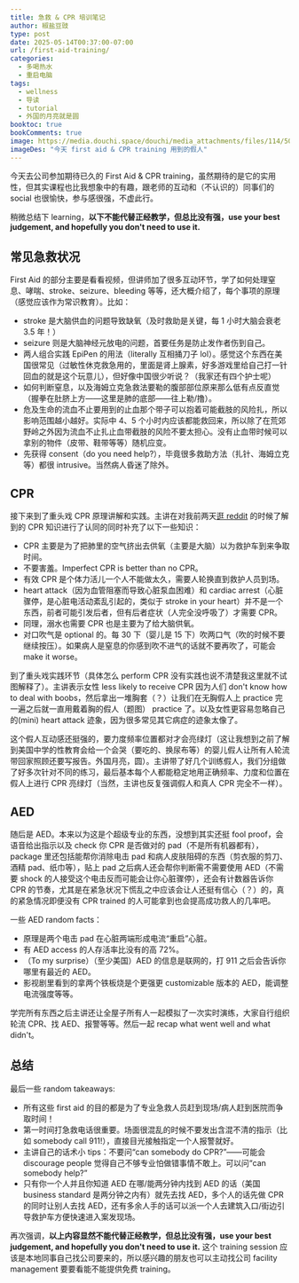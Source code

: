 ```yaml
---
title: 急救 & CPR 培训笔记
author: 椒盐豆豉
type: post
date: 2025-05-14T00:37:00-07:00
url: /first-aid-training/
categories:
  - 多喝热水
  - 重启电脑
tags:
  - wellness
  - 导读
  - tutorial
  - 外国的月亮就是圆
booktoc: true
bookComments: true
image: https://media.douchi.space/douchi/media_attachments/files/114/503/256/458/358/302/original/786bb7e393a6e69d.jpg
imageDes: "今天 first aid & CPR training 用到的假人"
---
```


今天去公司参加期待已久的 First Aid & CPR training，虽然期待的是它的实用性，但其实课程也比我想象中的有趣，跟老师的互动和（不认识的）同事们的 social 也很愉快，参与感很强，不虚此行。

稍微总结下 learning，**以下不能代替正经教学，但总比没有强，use your best judgement, and hopefully you don't need to use it.**

## 常见急救状况
First Aid 的部分主要是看看视频，但讲师加了很多互动环节，学了如何处理窒息、哮喘、stroke、seizure、bleeding 等等，还大概介绍了，每个事项的原理（感觉应该作为常识教育）。比如：
- stroke 是大脑供血的问题导致缺氧（及时救助是关键，每 1 小时大脑会衰老 3.5 年！）
- seizure 则是大脑神经元放电的问题，首要任务是防止发作者伤到自己。
- 两人组合实践 EpiPen 的用法（literally 互相捅刀子 lol）。感觉这个东西在美国很常见（过敏性休克救急用的，里面是肾上腺素，好多游戏里给自己打一针回血的就是这个玩意儿），但好像中国很少听说？（我家还有四个护士呢）
- 如何判断窒息，以及海姆立克急救法要勒的腹部部位原来那么低有点反直觉（握拳在肚脐上方——这里是肺的底部——往上勒/撸）。
- 危及生命的流血不止要用到的止血那个带子可以抱着可能截肢的风险扎，所以影响范围越小越好。实际中 4、5 个小时内应该都能救回来，所以除了在荒郊野岭之外因为流血不止扎止血带截肢的风险不要太担心。没有止血带时候可以拿别的物件（皮带、鞋带等等）随机应变。
- 先获得 consent（do you need help?），毕竟很多救助方法（扎针、海姆立克等）都很 intrusive。当然病人昏迷了除外。

## CPR
接下来到了重头戏 CPR 原理讲解和实践。主讲在对我前两天[逛 reddit](https://douchi.space/@mtfront/114254157932417962) 的时候了解到的 CPR 知识进行了认同的同时补充了以下一些知识：
- CPR 主要是为了把肺里的空气挤出去供氧（主要是大脑）以为救护车到来争取时间。
- 不要害羞。Imperfect CPR is better than no CPR。
- 有效 CPR 是个体力活儿一个人不能做太久，需要人轮换直到救护人员到场。
- heart attack（因为血管阻塞而导致心脏泵血困难）和 cardiac arrest（心脏骤停，是心脏电活动紊乱引起的，类似于 stroke in your heart）并不是一个东西，前者可能引发后者，但有后者症状（人完全没呼吸了）才需要 CPR。
- 同理，溺水也需要 CPR 也是主要为了给大脑供氧。
- 对口吹气是 optional 的。每 30 下（婴儿是 15 下）吹两口气（吹的时候不要继续按压）。如果病人是窒息的你感到吹不进气的话就不要再吹了，可能会 make it worse。

到了重头戏实践环节（具体怎么 perform CPR 没有实践也说不清楚我这里就不试图解释了）。主讲表示女性 less likely to receive CPR 因为人们 don't know how to deal with boobs，然后拿出一堆胸套（？）让我们在无胸假人上 practice 完一遍之后就一直用戴着胸的假人（题图） practice 了。以及女性更容易忽略自己的(mini) heart attack 迹象，因为很多常见其它病症的迹象太像了。

这个假人互动感还挺强的，要力度频率位置都对才会亮绿灯（这让我想到之前了解到美国中学的性教育会给一个会哭（要吃的、换尿布等）的婴儿假人让所有人轮流带回家照顾还要写报告。外国月亮，圆）。主讲带了好几个训练假人，我们分组做了好多次针对不同的练习，最后基本每个人都能稳定地用正确频率、力度和位置在假人上进行 CPR 亮绿灯（当然，主讲也反复强调假人和真人 CPR 完全不一样）。

## AED 
随后是 AED。本来以为这是个超级专业的东西，没想到其实还挺 fool proof，会语音给出指示以及 check 你 CPR 是否做对的 pad（不是所有机器都有），package 里还包括能帮你消除电击 pad 和病人皮肤阻碍的东西（剪衣服的剪刀、酒精 pad、纸巾等），贴上 pad 之后病人还会帮你判断需不需要使用 AED（不需要 shock 的人接受这个电击反而可能会让你心脏骤停），还会有计数器告诉你 CPR 的节奏，尤其是在紧急状况下慌乱之中应该会让人还挺有信心（？）的，真的紧急情况即便没有 CPR trained 的人可能拿到也会提高成功救人的几率吧。

一些 AED random facts：
- 原理是两个电击 pad 在心脏两端形成电流“重启”心脏。
- 有 AED access 的人存活率比没有的高 72%。
- （To my surprise）（至少美国）AED 的信息是联网的，打 911 之后会告诉你哪里有最近的 AED。
- 影视剧里看到的拿两个铁板烧是个更强更 customizable 版本的 AED，能调整电流强度等等。

学完所有东西之后主讲还让全屋子所有人一起模拟了一次实时演练，大家自行组织轮流 CPR、找 AED、报警等等。然后一起 recap what went well and what didn't。

## 总结
最后一些 random takeaways:
- 所有这些 first aid 的目的都是为了专业急救人员赶到现场/病人赶到医院而争取时间！
- 第一时间打急救电话很重要。场面很混乱的时候不要发出含混不清的指示（比如 somebody call 911!），直接目光接触指定一个人报警就好。
- 主讲自己的话术小 tips：不要问“can somebody do CPR?”——可能会 discourage people 觉得自己不够专业怕做错事情不敢上。可以问“can somebody help?”
- 只有你一个人并且你知道 AED 在哪/能两分钟内找到 AED 的话（美国 business standard 是两分钟之内有）就先去找 AED，多个人的话先做 CPR 的同时让别人去找 AED，还有多余人手的话可以派一个人去建筑入口/街边引导救护车方便快速进入案发现场。

再次强调，**以上内容显然不能代替正经教学，但总比没有强，use your best judgement, and hopefully you don't need to use it.** 这个 training session 应该是本地同事自己找公司要来的，所以感兴趣的朋友也可以主动找公司 facility management 要要看能不能提供免费 training。